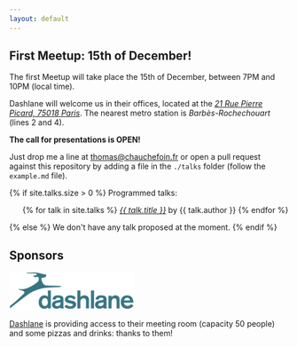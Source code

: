 ```yaml
---
layout: default
---
```


## First Meetup: 15th of December!

The first Meetup will take place the 15th of December, between 7PM and 10PM (local time).

Dashlane will welcome us in their offices, located at the [*21 Rue Pierre Picard, 75018 Paris*](http://www.openstreetmap.org/#map=19/48.88474/2.34489).
The nearest metro station is *Barbès-Rochechouart* (lines 2 and 4).

**The call for presentations is OPEN!**

Just drop me a line at [thomas@chauchefoin.fr](mailto:thomas@chauchefoin.fr) or
open a pull request against this repository by adding a
file in the `./talks` folder (follow the `example.md` file).

{% if site.talks.size > 0 %}
Programmed talks:
  <ul>
    {% for talk in site.talks %}
        <a href="{{ talk.url }}"><i>{{ talk.title }}</i></a> by {{ talk.author }}
    {% endfor %}
  </ul>
{% else %}
  We don't have any talk proposed at the moment.
{% endif %}

## Sponsors

[![Dashlane](./img/dashlane.png)](https://www.dashlane.com/)

[Dashlane](https://www.dashlane.com/) is providing access to their meeting room (capacity 50 people) and some
pizzas and drinks: thanks to them!
